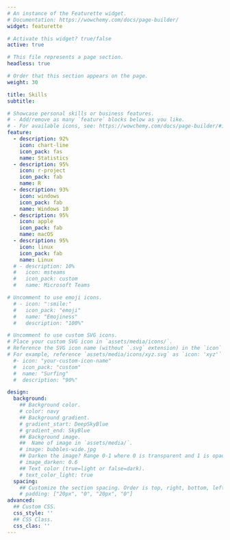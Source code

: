 ```yaml
---
# An instance of the Featurette widget.
# Documentation: https://wowchemy.com/docs/page-builder/
widget: featurette

# Activate this widget? true/false
active: true

# This file represents a page section.
headless: true

# Order that this section appears on the page.
weight: 30

title: Skills
subtitle:

# Showcase personal skills or business features.
# - Add/remove as many `feature` blocks below as you like.
# - For available icons, see: https://wowchemy.com/docs/page-builder/#icons
feature:
  - description: 92%
    icon: chart-line
    icon_pack: fas
    name: Statistics
  - description: 95%
    icon: r-project
    icon_pack: fab
    name: R
  - description: 93%
    icon: windows
    icon_pack: fab
    name: Windows 10
  - description: 95%
    icon: apple
    icon_pack: fab
    name: macOS
  - description: 95%
    icon: linux
    icon_pack: fab
    name: Linux
  # - description: 10%
  #   icon: msteams
  #   icon_pack: custom
  #   name: Microsoft Teams

# Uncomment to use emoji icons.
  # - icon: ":smile:"
  #   icon_pack: "emoji"
  #   name: "Emojiness"
  #   description: "100%"

# Uncomment to use custom SVG icons.
# Place your custom SVG icon in `assets/media/icons/`.
# Reference the SVG icon name (without `.svg` extension) in the `icon` field.
# For example, reference `assets/media/icons/xyz.svg` as `icon: 'xyz'`
  #- icon: "your-custom-icon-name"
  #  icon_pack: "custom"
  #  name: "Surfing"
  #  description: "90%"

design:
  background:
    ## Background color.
    # color: navy
    ## Background gradient.
    # gradient_start: DeepSkyBlue
    # gradient_end: SkyBlue
    ## Background image.
    ##  Name of image in `assets/media/`.
    # image: bubbles-wide.jpg
    ## Darken the image? Range 0-1 where 0 is transparent and 1 is opaque.
    # image_darken: 0.6
    ## Text color (true=light or false=dark).
    # text_color_light: true
  spacing:
    ## Customize the section spacing. Order is top, right, bottom, left.
    # padding: ["20px", "0", "20px", "0"]
advanced:
  ## Custom CSS.
  css_style: ''
  ## CSS Class.
  css_clas: ''
---
```

